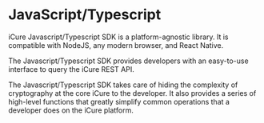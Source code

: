 # JavaScript/Typescript

iCure Javascript/Typescript SDK is a platform-agnostic library. It is compatible with NodeJS, any modern browser, and React Native.

The Javascript/Typescript SDK provides developers with an easy-to-use interface to query the iCure REST API.&#x20;

The Javascript/Typescript SDK takes care of hiding the complexity of cryptography at the core iCure to the developer. It also provides a series of high-level functions that greatly simplify common operations that a developer does on the iCure platform.
